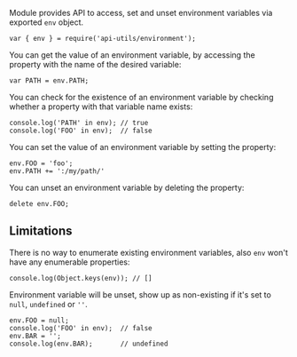 <!-- This Source Code Form is subject to the terms of the Mozilla Public
   - License, v. 2.0. If a copy of the MPL was not distributed with this
   - file, You can obtain one at http://mozilla.org/MPL/2.0/. -->

Module provides API to access, set and unset environment variables via exported
`env` object.

    var { env } = require('api-utils/environment');

You can get the value of an environment variable, by accessing the
property with the name of the desired variable:

    var PATH = env.PATH;

You can check for the existence of an environment variable by checking
whether a property with that variable name exists:

    console.log('PATH' in env); // true
    console.log('FOO' in env);  // false

You can set the value of an environment variable by setting the property:

    env.FOO = 'foo';
    env.PATH += ':/my/path/'

You can unset an environment variable by deleting the property:

    delete env.FOO;

## Limitations ##

There is no way to enumerate existing environment variables, also `env`
won't have any enumerable properties:

    console.log(Object.keys(env)); // []

Environment variable will be unset, show up as non-existing if it's set
to `null`, `undefined` or `''`.

    env.FOO = null;
    console.log('FOO' in env);  // false
    env.BAR = '';
    console.log(env.BAR);       // undefined
